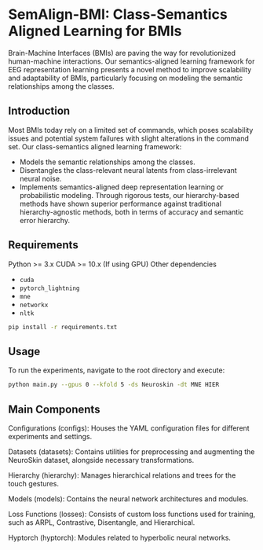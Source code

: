 # SemAlign-BMI: Class-Semantics Aligned Learning for BMIs
Brain-Machine Interfaces (BMIs) are paving the way for revolutionized human-machine interactions. Our semantics-aligned learning framework for EEG representation learning presents a novel method to improve scalability and adaptability of BMIs, particularly focusing on modeling the semantic relationships among the classes.

## Introduction
Most BMIs today rely on a limited set of commands, which poses scalability issues and potential system failures with slight alterations in the command set. Our class-semantics aligned learning framework:

- Models the semantic relationships among the classes.
- Disentangles the class-relevant neural latents from class-irrelevant neural noise.
- Implements semantics-aligned deep representation learning or probabilistic modeling.
Through rigorous tests, our hierarchy-based methods have shown superior performance against traditional hierarchy-agnostic methods, both in terms of accuracy and semantic error hierarchy.

## Requirements
Python >= 3.x
CUDA >= 10.x (If using GPU)
Other dependencies
- `cuda`
- `pytorch_lightning`
- `mne`
- `networkx`
- `nltk`

```bash
pip install -r requirements.txt
```

## Usage

To run the experiments, navigate to the root directory and execute:

```bash
python main.py --gpus 0 --kfold 5 -ds Neuroskin -dt MNE HIER
```

## Main Components
Configurations (configs): Houses the YAML configuration files for different experiments and settings.

Datasets (datasets): Contains utilities for preprocessing and augmenting the NeuroSkin dataset, alongside necessary transformations.

Hierarchy (hierarchy): Manages hierarchical relations and trees for the touch gestures.

Models (models): Contains the neural network architectures and modules.

Loss Functions (losses): Consists of custom loss functions used for training, such as ARPL, Contrastive, Disentangle, and Hierarchical.

Hyptorch (hyptorch): Modules related to hyperbolic neural networks.
